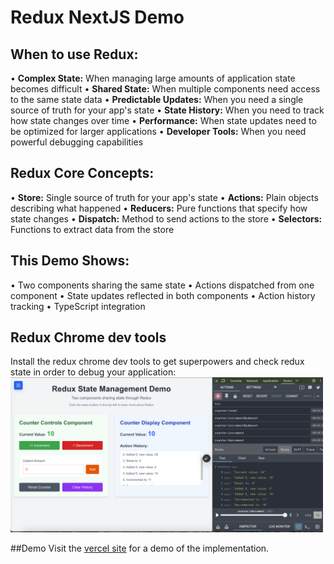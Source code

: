 # Redux NextJS Demo

## When to use Redux:

• **Complex State:** When managing large amounts of application state becomes difficult
• **Shared State:** When multiple components need access to the same state data
• **Predictable Updates:** When you need a single source of truth for your app's state
• **State History:** When you need to track how state changes over time
• **Performance:** When state updates need to be optimized for larger applications
• **Developer Tools:** When you need powerful debugging capabilities

## Redux Core Concepts:

• **Store:** Single source of truth for your app's state
• **Actions:** Plain objects describing what happened
• **Reducers:** Pure functions that specify how state changes
• **Dispatch:** Method to send actions to the store
• **Selectors:** Functions to extract data from the store

## This Demo Shows:

• Two components sharing the same state
• Actions dispatched from one component
• State updates reflected in both components
• Action history tracking
• TypeScript integration

## Redux Chrome dev tools
Install the redux chrome dev tools to get superpowers and check redux state in order to debug your application:
<img src="public/chrome-dev-tools.png" alt="Demo" width="500">

##Demo
Visit the [vercel site](https://redux-nextjs-demo.vercel.app/) for a demo of the implementation.